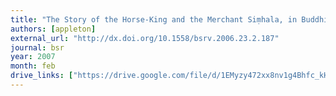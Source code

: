 ```yaml
---
title: "The Story of the Horse-King and the Merchant Siṃhala, in Buddhist Texts"
authors: [appleton]
external_url: "http://dx.doi.org/10.1558/bsrv.2006.23.2.187"
journal: bsr
year: 2007
month: feb
drive_links: ["https://drive.google.com/file/d/1EMyzy472xx8nv1g4Bhfc_kHGmoH-IVM1/view?usp=drivesdk"]
---
```

